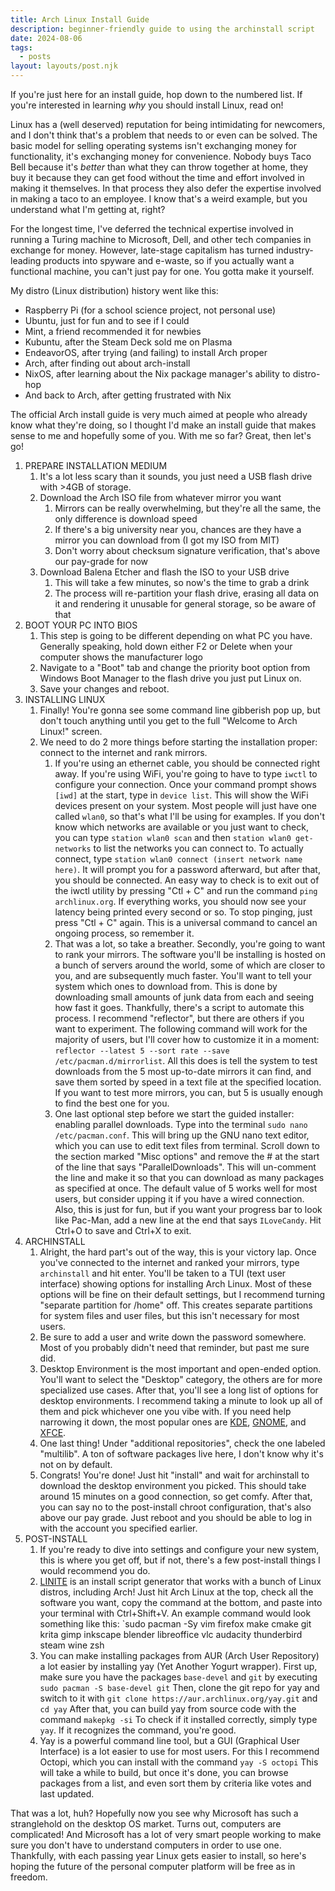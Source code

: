 ```yaml
---
title: Arch Linux Install Guide
description: beginner-friendly guide to using the archinstall script
date: 2024-08-06
tags:
  - posts
layout: layouts/post.njk
---
```

If you're just here for an install guide, hop down to the numbered list. If you're interested in learning *why* you should install Linux, read on!

Linux has a (well deserved) reputation for being intimidating for newcomers, and I don't think that's a problem that needs to or even can be solved. The basic model for selling operating systems isn't exchanging money for functionality, it's exchanging money for convenience. Nobody buys Taco Bell because it's *better* than what they can throw together at home, they buy it because they can get food without the time and effort involved in making it themselves. In that process they also defer the expertise involved in making a taco to an employee. I know that's a weird example, but you understand what I'm getting at, right?

For the longest time, I've deferred the technical expertise involved in running a Turing machine to Microsoft, Dell, and other tech companies in exchange for money. However, late-stage capitalism has turned industry-leading products into spyware and e-waste, so if you actually want a functional machine, you can't just pay for one. You gotta make it yourself.

My distro (Linux distribution) history went like this:

- Raspberry Pi (for a school science project, not personal use)
- Ubuntu, just for fun and to see if I could
- Mint, a friend recommended it for newbies
- Kubuntu, after the Steam Deck sold me on Plasma
- EndeavorOS, after trying (and failing) to install Arch proper
- Arch, after finding out about arch-install
- NixOS, after learning about the Nix package manager's ability to distro-hop
- And back to Arch, after getting frustrated with Nix

The official Arch install guide is very much aimed at people who already know what they're doing, so I thought I'd make an install guide that makes sense to me and hopefully some of you. With me so far? Great, then let's go!

1. PREPARE INSTALLATION MEDIUM
	1. It's a lot less scary than it sounds, you just need a USB flash drive with >4GB of storage.
	2. Download the Arch ISO file from whatever mirror you want
		1. Mirrors can be really overwhelming, but they're all the same, the only difference is download speed
		2. If there's a big university near you, chances are they have a mirror you can download from (I got my ISO from MIT)
		3. Don't worry about checksum signature verification, that's above our pay-grade for now
	3. Download Balena Etcher and flash the ISO to your USB drive
		1. This will take a few minutes, so now's the time to grab a drink
		2. The process will re-partition your flash drive, erasing all data on it and rendering it unusable for general storage, so be aware of that
2. BOOT YOUR PC INTO BIOS
	1. This step is going to be different depending on what PC you have. Generally speaking, hold down either F2 or Delete when your computer shows the manufacturer logo
	2. Navigate to a "Boot" tab and change the priority boot option from Windows Boot Manager to the flash drive you just put Linux on.
	3. Save your changes and reboot.
3. INSTALLING LINUX
	1. Finally! You're gonna see some command line gibberish pop up, but don't touch anything until you get to the full "Welcome to Arch Linux!" screen.
	2. We need to do 2 more things before starting the installation proper: connect to the internet and rank mirrors.
		1. If you're using an ethernet cable, you should be connected right away. If you're using WiFi, you're going to have to type `iwctl` to configure your connection. Once your command prompt shows `[iwd]` at the start, type in `device list`. This will show the WiFi devices present on your system. Most people will just have one called `wlan0`, so that's what I'll be using for examples. If you don't know which networks are available or you just want to check, you can type `station wlan0 scan` and then `station wlan0 get-networks` to list the networks you can connect to. To actually connect, type `station wlan0 connect (insert network name here)`. It will prompt you for a password afterward, but after that, you should be connected. An easy way to check is to exit out of the iwctl utility by pressing "Ctl + C" and run the command `ping archlinux.org`. If everything works, you should now see your latency being printed every second or so. To stop pinging, just press "Ctl + C" again. This is a universal command to cancel an ongoing process, so remember it.
		2. That was a lot, so take a breather. Secondly, you're going to want to rank your mirrors. The software you'll be installing is hosted on a bunch of servers around the world, some of which are closer to you, and are subsequently much faster. You'll want to tell your system which ones to download from. This is done by downloading small amounts of junk data from each and seeing how fast it goes. Thankfully, there's a script to automate this process. I recommend "reflector", but there are others if you want to experiment. The following command will work for the majority of users, but I'll cover how to customize it in a moment: `reflector --latest 5 --sort rate --save /etc/pacman.d/mirrorlist`. All this does is tell the system to test downloads from the 5 most up-to-date mirrors it can find, and save them sorted by speed in a text file at the specified location. If you want to test more mirrors, you can, but 5 is usually enough to find the best one for you.
		3. One last optional step before we start the guided installer: enabling parallel downloads. Type into the terminal `sudo nano /etc/pacman.conf`. This will bring up the GNU nano text editor, which you can use to edit text files from terminal. Scroll down to the section marked "Misc options" and remove the # at the start of the line that says "ParallelDownloads". This will un-comment the line and make it so that you can download as many packages as specified at once. The default value of 5 works well for most users, but consider upping it if you have a wired connection. Also, this is just for fun, but if you want your progress bar to look like Pac-Man, add a new line at the end that says `ILoveCandy`. Hit Ctrl+O to save and Ctrl+X to exit.
4. ARCHINSTALL
	1. Alright, the hard part's out of the way, this is your victory lap. Once you've connected to the internet and ranked your mirrors, type `archinstall` and hit enter. You'll be taken to a TUI (text user interface) showing options for installing Arch Linux. Most of these options will be fine on their default settings, but I recommend turning "separate partition for /home" off. This creates separate partitions for system files and user files, but this isn't necessary for most users.
	2. Be sure to add a user and write down the password somewhere. Most of you probably didn't need that reminder, but past me sure did.
	3. Desktop Environment is the most important and open-ended option. You'll want to select the "Desktop" category, the others are for more specialized use cases. After that, you'll see a long list of options for desktop environments. I recommend taking a minute to look up all of them and pick whichever one you vibe with. If you need help narrowing it down, the most popular ones are [KDE](https://kde.org/), [GNOME](https://www.gnome.org/), and [XFCE](https://xfce.org/).
	4. One last thing! Under "additional repositories", check the one labeled "multilib". A ton of software packages live here, I don't know why it's not on by default.
	5. Congrats! You're done! Just hit "install" and wait for archinstall to download the desktop environment you picked. This should take around 15 minutes on a good connection, so get comfy. After that, you can say no to the post-install chroot configuration, that's also above our pay grade. Just reboot and you should be able to log in with the account you specified earlier.
5. POST-INSTALL
	1. If you're ready to dive into settings and configure your new system, this is where you get off, but if not, there's a few post-install things I would recommend you do.
	2. [LINITE](https://jplsek.github.io/Linite/) is an install script generator that works with a bunch of Linux distros, including Arch! Just hit Arch Linux at the top, check all the software you want, copy the command at the bottom, and paste into your terminal with Ctrl+Shift+V. An example command would look something like this: `sudo pacman -Sy vim firefox make cmake git krita gimp inkscape blender libreoffice vlc audacity thunderbird steam wine zsh
	3. You can make installing packages from AUR (Arch User Repository) a lot easier by installing yay (Yet Another Yogurt wrapper). First up, make sure you have the packages `base-devel` and `git` by executing `sudo pacman -S base-devel git` Then, clone the git repo for yay and switch to it with `git clone https://aur.archlinux.org/yay.git` and `cd yay` After that, you can build yay from source code with the command `makepkg -si` To check if it installed correctly, simply type `yay`. If it recognizes the command, you're good.
	4. Yay is a powerful command line tool, but a GUI (Graphical User Interface) is a lot easier to use for most users. For this I recommend Octopi, which you can install with the command `yay -S octopi` This will take a while to build, but once it's done, you can browse packages from a list, and even sort them by criteria like votes and last updated.

That was a lot, huh? Hopefully now you see why Microsoft has such a stranglehold on the desktop OS market. Turns out, computers are complicated! And Microsoft has a lot of very smart people working to make sure you don't have to understand computers in order to use one. Thankfully, with each passing year Linux gets easier to install, so here's hoping the future of the personal computer platform will be free as in freedom.